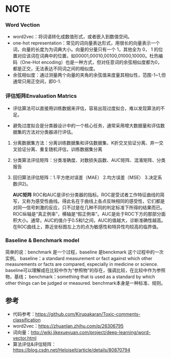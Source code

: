# NOTE

### Word Vection

- word2vec：将词语转化成数值形式，或者嵌入到数值空间。
- one-hot representation：常见的词向量表达形式，用很长的向量表示一个词，向量的长度为为词典大小。向量的分量只有一个 1，其他全为 0， 1 的位置对应该词在词典中的位置，如00001,00010,00100,01000,10000。杜热编码（One-Hot encoding）也是一种方式，但对任意词的余弦相似度都为0，都是正交，无法表达不同词之间的相似度。
- 余弦相似度：通过测量两个向量的夹角的余弦值来度量其相似性，范围-1~1,但通常只用正空间，即0-1.

### 评估矩阵Envaluation Matrics

- 评估算法可以直接用训练数据来评估，容易出现过度拟合，难以发现算法的不足。

- 避免过度拟合是分类器设计中的一个核心任务，通常采用增大数据量和评估数据集的方法对分类器进行评估。 

1. 分离数据集方法：分离训练数据集和评估数据集、K折交叉验证分离、弃一交叉验证分离、重复随机评估，训练数据集分离
2. 分类算法评估矩阵：分类准确度、对数损失函数、AUC矩阵、混淆矩阵、分类报告
3. 回归算法评估矩阵：1.平方绝对误差（MAE） 2.均方误差（MSE） 3.决定系数(R2)。

   **AUC矩阵**
   ROC和AUC是评价分类器的指标。ROC是受试者工作特征曲线的简写，又称为感受性曲线。得此名在于曲线上各点反映相同的感受性，它们都是对同一信号刺激的反应，只不过是在几种不同的判定标准下所得的结果而已。ROC纵轴是“真正例率”，横轴是“假正例率”。AUC是处于ROC下方的那部分面积大小。通常，AUC的值介于0.5和1之间，AUC的值越大，诊断准确性越高。在ROC曲线上，靠近坐标图左上方的点为敏感性和特异性均较高的临界值。

###  Baseline & Benchmark model
简单的说：benchmark 是一个过程，baseline 是benckmark 这个过程中的一次实例。
baseline：a standard measurement or fact against which other measurements or facts are compared, especially in medicine or science. baseline可以理解成在比较中作为“参照物”的存在，强调比较，在比较中作为参照物，基线；
benchmark：something that is used as a standard by which other things can be judged or measured. benchmark本身是一种标准、规则。


## 参考
- 代码参考：https://github.com/Kirupakaran/Toxic-comments-classification
- word2vec：https://zhuanlan.zhihu.com/p/26306795
- 词向量：http://wiki.jikexueyuan.com/project/deep-learning/word-vector.html
- 算法评估&评估矩阵：https://blog.csdn.net/Heloiselt/article/details/80870794
